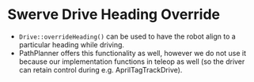 # Swerve Drive Heading Override
* `Drive::overrideHeading()` can be used to have the robot align to a particular heading while driving.
* PathPlanner offers this functionality as well, however we do not use it because our implementation functions in teleop as well (so the driver can retain control during e.g. AprilTagTrackDrive).